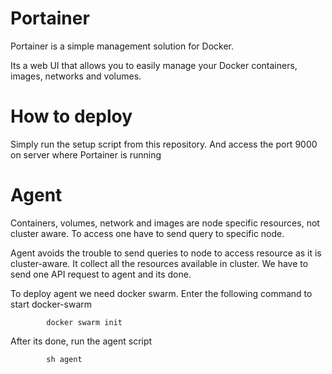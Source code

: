 # Portainer

Portainer is a simple management solution for Docker.

Its a web UI that allows you to easily manage your Docker containers, images, networks and volumes.

# How to deploy

Simply run the setup script from this repository. And access the port 9000 on server where Portainer is running

#  Agent

Containers, volumes, network and images are node specific resources, not cluster aware. To access one have to send query to specific node.

Agent avoids the trouble to send queries to node to access resource as it is cluster-aware. It collect all the resources available in cluster.
We have to send one API request to agent and its done.

To deploy agent we need docker swarm. Enter the following command to start docker-swarm

            docker swarm init

After its done, run the  agent script

            sh agent




